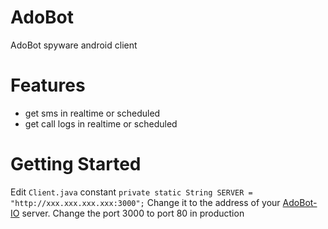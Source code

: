# AdoBot
AdoBot spyware android client

# Features
 - get sms in realtime or scheduled
 - get call logs in realtime or scheduled

# Getting Started

Edit `Client.java` constant `private static String SERVER = "http://xxx.xxx.xxx.xxx:3000";`
Change it to the address of your [AdoBot-IO](https://github.com/adonespitogo/AdoBot-IO) server. Change the port 3000 to port 80 in production
